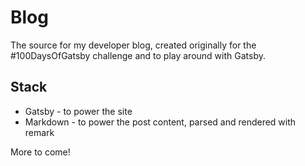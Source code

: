 # Blog

The source for my developer blog, created originally for the #100DaysOfGatsby challenge and to play around with Gatsby.

## Stack
- Gatsby - to power the site
- Markdown - to power the post content, parsed and rendered with remark

More to come!